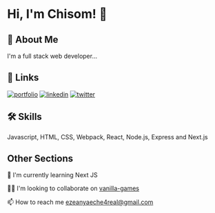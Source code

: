 
# Hi, I'm Chisom! 👋


## 🚀 About Me
I'm a full stack web developer...


## 🔗 Links
[![portfolio](https://img.shields.io/badge/my_portfolio-000?style=for-the-badge&logo=ko-fi&logoColor=white)](https://week3-frontend-task-a.chisomchris.repl.co/)
[![linkedin](https://img.shields.io/badge/linkedin-0A66C2?style=for-the-badge&logo=linkedin&logoColor=white)](https://www.linkedin.com/in/ezeanyaeche-christian-548aa0219)
[![twitter](https://img.shields.io/badge/twitter-1DA1F2?style=for-the-badge&logo=twitter&logoColor=white)](https://twitter.com/XHIZOM)


## 🛠 Skills
Javascript, HTML, CSS, Webpack, React, Node.js, Express and Next.js

## Other  Sections

🧠 I'm currently learning Next JS

👯‍♀️ I'm looking to collaborate on [vanilla-games](https://github.com/chisomchris/vanilla-games)

📫 How to reach me ezeanyaeche4real@gmail.com


